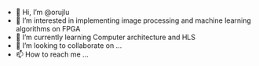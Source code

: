 - 👋 Hi, I’m @orujlu
- 👀 I’m interested in implementing image processing and machine learning algorithms on FPGA
- 🌱 I’m currently learning Computer architecture and HLS
- 💞️ I’m looking to collaborate on ...
- 📫 How to reach me ...

<!---
orujlu/orujlu is a ✨ special ✨ repository because its `README.md` (this file) appears on your GitHub profile.
You can click the Preview link to take a look at your changes.
--->
